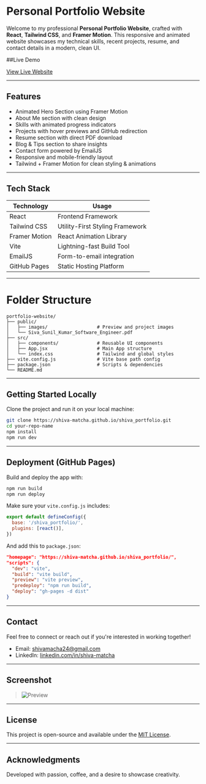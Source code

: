 
# Personal Portfolio Website

Welcome to my professional **Personal Portfolio Website**, crafted with **React**, **Tailwind CSS**, and **Framer Motion**. This responsive and animated website showcases my technical skills, recent projects, resume, and contact details in a modern, clean UI.

##Live Demo

[View Live Website](https://shiva-matcha.github.io/shiva_portfolio/)

---

## Features

-  Animated Hero Section using Framer Motion
-  About Me section with clean design
-  Skills with animated progress indicators
-  Projects with hover previews and GitHub redirection
-  Resume section with direct PDF download
-  Blog & Tips section to share insights
-  Contact form powered by EmailJS
-  Responsive and mobile-friendly layout
-  Tailwind + Framer Motion for clean styling & animations

---

##  Tech Stack

| Technology     | Usage                                 |
|----------------|---------------------------------------|
| React          | Frontend Framework                    |
| Tailwind CSS   | Utility-First Styling Framework       |
| Framer Motion  | React Animation Library               |
| Vite           | Lightning-fast Build Tool             |
| EmailJS        | Form-to-email integration             |
| GitHub Pages   | Static Hosting Platform               |

---

#  Folder Structure

```
portfolio-website/
├── public/
│   ├── images/                  # Preview and project images
│   └── Siva_Sunil_Kumar_Software_Engineer.pdf
├── src/
│   ├── components/              # Reusable UI components
│   ├── App.jsx                  # Main App structure
│   └── index.css                # Tailwind and global styles
├── vite.config.js               # Vite base path config
├── package.json                 # Scripts & dependencies
└── README.md
```

---

##  Getting Started Locally

Clone the project and run it on your local machine:

```bash
git clone https://shiva-matcha.github.io/shiva_portfolio.git
cd your-repo-name
npm install
npm run dev
```

---

##  Deployment (GitHub Pages)

Build and deploy the app with:

```bash
npm run build
npm run deploy
```

Make sure your `vite.config.js` includes:
```js
export default defineConfig({
  base: '/shiva_portfolio/',
  plugins: [react()],
})
```

And add this to `package.json`:
```json
"homepage": "https://shiva-matcha.github.io/shiva_portfolio/",
"scripts": {
  "dev": "vite",
  "build": "vite build",
  "preview": "vite preview",
  "predeploy": "npm run build",
  "deploy": "gh-pages -d dist"
}
```

---

## Contact

Feel free to connect or reach out if you're interested in working together!

-  Email: shivamacha24@gmail.com  
-  LinkedIn: [linkedin.com/in/shiva-matcha](www.linkedin.com/in/siva-sunil-kumar-macha)

---

##  Screenshot

> ![Preview](shiva_portfolio/Portfolio_website.png)

---

##  License

This project is open-source and available under the [MIT License](LICENSE).

---

##  Acknowledgments

Developed with passion, coffee, and a desire to showcase creativity.
